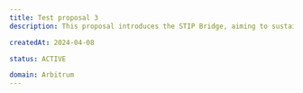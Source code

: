 ```yaml
---
title: Test proposal 3
description: This proposal introduces the STIP Bridge, aiming to sustain and enhance Arbitrum's market leadership by extending support to key protocols amidst intense competition from other Layer 2 solutions.

createdAt: 2024-04-08

status: ACTIVE

domain: Arbitrum
---
```

